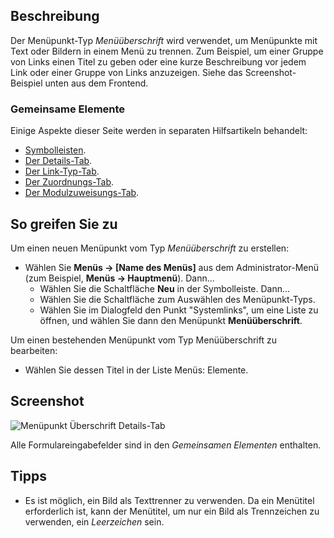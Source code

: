 <!-- Filename: Help4.x:Menu_Item:_Heading / Display title: Menüüberschrift -->

## Beschreibung

Der Menüpunkt-Typ *Menüüberschrift* wird verwendet, um Menüpunkte mit Text oder Bildern in einem Menü zu trennen. Zum Beispiel, um einer Gruppe von Links einen Titel zu geben oder eine kurze Beschreibung vor jedem Link oder einer Gruppe von Links anzuzeigen. Siehe das Screenshot-Beispiel unten aus dem Frontend.

### Gemeinsame Elemente

Einige Aspekte dieser Seite werden in separaten Hilfsartikeln behandelt:

* [Symbolleisten](jdocmanual?article=help/common-elements/toolbars).
* [Der Details-Tab](jdocmanual?article=help/menu-items-common/menu-item-details).
* [Der Link-Typ-Tab](jdocmanual?article=help/menu-items-common/menu-item-link-type).
* [Der Zuordnungs-Tab](jdocmanual?article=help/common-elements/edit-associations).
* [Der Modulzuweisungs-Tab](jdocmanual?article=help/menu-items-common/menu-item-module-assignment).

## So greifen Sie zu

Um einen neuen Menüpunkt vom Typ *Menüüberschrift* zu erstellen:

- Wählen Sie **Menüs → \[Name des Menüs\]** aus dem Administrator-Menü (zum Beispiel, **Menüs → Hauptmenü**). Dann...
  - Wählen Sie die Schaltfläche **Neu** in der Symbolleiste. Dann...
  - Wählen Sie die Schaltfläche zum Auswählen des Menüpunkt-Typs.
  - Wählen Sie im Dialogfeld den Punkt "Systemlinks", um eine Liste zu öffnen, und wählen Sie dann den Menüpunkt **Menüüberschrift**.

Um einen bestehenden Menüpunkt vom Typ Menüüberschrift zu bearbeiten:

- Wählen Sie dessen Titel in der Liste Menüs: Elemente.

## Screenshot

![Menüpunkt Überschrift Details-Tab](../../../de/images/menu-items/system-links-menu-heading-details-tab.png)

Alle Formulareingabefelder sind in den *Gemeinsamen Elementen* enthalten.

## Tipps

- Es ist möglich, ein Bild als Texttrenner zu verwenden. Da ein Menütitel erforderlich ist, kann der Menütitel, um nur ein Bild als Trennzeichen zu verwenden, ein *Leerzeichen* sein.
